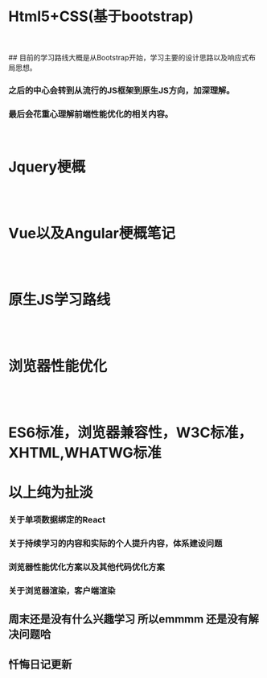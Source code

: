 ﻿# Html5+CSS(基于bootstrap)
<br> 
<br> 
## 目前的学习路线大概是从Bootstrap开始，学习主要的设计思路以及响应式布局思想。

### 之后的中心会转到从流行的JS框架到原生JS方向，加深理解。

### 最后会花重心理解前端性能优化的相关内容。
<br> 

# Jquery梗概
<br> 
<br> 

# Vue以及Angular梗概笔记
<br> 
<br> 

# 原生JS学习路线
<br> 
<br> 

# 浏览器性能优化
<br> 
<br> 

# ES6标准，浏览器兼容性，W3C标准，XHTML,WHATWG标准

# 以上纯为扯淡


### 关于单项数据绑定的React

### 关于持续学习的内容和实际的个人提升内容，体系建设问题

###  浏览器性能优化方案以及其他代码优化方案

### 关于浏览器渲染，客户端渲染

## 周末还是没有什么兴趣学习  所以emmmm 还是没有解决问题哈

## 忏悔日记更新